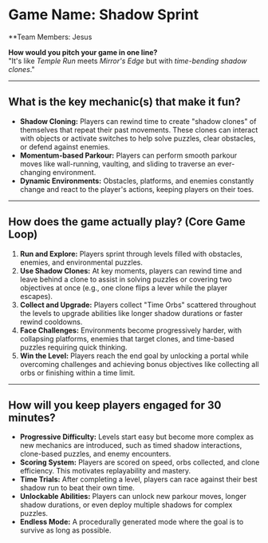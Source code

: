 

# **Game Name: Shadow Sprint**  

**Team Members: Jesus

**How would you pitch your game in one line?**  
"It's like *Temple Run* meets *Mirror's Edge* but with *time-bending shadow clones*."  

---

## **What is the key mechanic(s) that make it fun?**  
- **Shadow Cloning:** Players can rewind time to create "shadow clones" of themselves that repeat their past movements. These clones can interact with objects or activate switches to help solve puzzles, clear obstacles, or defend against enemies.  
- **Momentum-based Parkour:** Players can perform smooth parkour moves like wall-running, vaulting, and sliding to traverse an ever-changing environment.  
- **Dynamic Environments:** Obstacles, platforms, and enemies constantly change and react to the player's actions, keeping players on their toes.  

---

## **How does the game actually play? (Core Game Loop)**  
1. **Run and Explore:** Players sprint through levels filled with obstacles, enemies, and environmental puzzles.  
2. **Use Shadow Clones:** At key moments, players can rewind time and leave behind a clone to assist in solving puzzles or covering two objectives at once (e.g., one clone flips a lever while the player escapes).  
3. **Collect and Upgrade:** Players collect "Time Orbs" scattered throughout the levels to upgrade abilities like longer shadow durations or faster rewind cooldowns.  
4. **Face Challenges:** Environments become progressively harder, with collapsing platforms, enemies that target clones, and time-based puzzles requiring quick thinking.  
5. **Win the Level:** Players reach the end goal by unlocking a portal while overcoming challenges and achieving bonus objectives like collecting all orbs or finishing within a time limit.  

---

## **How will you keep players engaged for 30 minutes?**  
- **Progressive Difficulty:** Levels start easy but become more complex as new mechanics are introduced, such as timed shadow interactions, clone-based puzzles, and enemy encounters.  
- **Scoring System:** Players are scored on speed, orbs collected, and clone efficiency. This motivates replayability and mastery.  
- **Time Trials:** After completing a level, players can race against their best shadow run to beat their own time.  
- **Unlockable Abilities:** Players can unlock new parkour moves, longer shadow durations, or even deploy multiple shadows for complex puzzles.  
- **Endless Mode:** A procedurally generated mode where the goal is to survive as long as possible.  

